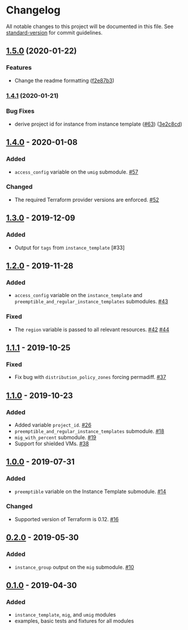 # Changelog

All notable changes to this project will be documented in this file. See [standard-version](https://github.com/conventional-changelog/standard-version) for commit guidelines.

## [1.5.0](https://www.github.com/terraform-google-modules/terraform-google-vm/compare/v1.4.1...v1.5.0) (2020-01-22)


### Features

* Change the readme formatting ([f2e87b3](https://www.github.com/terraform-google-modules/terraform-google-vm/commit/f2e87b3912e0095fde909cb5e0e1b4706d315edb))

### [1.4.1](https://github.com/terraform-google-modules/terraform-google-vm/compare/v1.4.0...v1.4.1) (2020-01-21)


### Bug Fixes

* derive project id for instance from instance template ([#63](https://github.com/terraform-google-modules/terraform-google-vm/issues/63)) ([3e2c8cd](https://github.com/terraform-google-modules/terraform-google-vm/commit/3e2c8cdeb2d0e6f1fe53bc2d0a9369c9dc59f013))

## [1.4.0] - 2020-01-08

### Added

- `access_config` variable on the `umig` submodule. [#57]

### Changed

- The required Terraform provider versions are enforced. [#52]

## [1.3.0] - 2019-12-09

### Added

- Output for `tags` from `instance_template` [#33]

## [1.2.0] - 2019-11-28

### Added

- `access_config` variable on the `instance_template` and `preemptible_and_regular_instance_templates` submodules. [#43]

### Fixed

- The `region` variable is passed to all relevant resources. [#42] [#44]

## [1.1.1] - 2019-10-25
### Fixed

- Fix bug with `distribution_policy_zones` forcing permadiff. [#37]

## [1.1.0] - 2019-10-23

### Added

- Added variable `project_id`. [#26]
- `preemptible_and_regular_instance_templates` submodule. [#18]
- `mig_with_percent` submodule. [#19]
- Support for shielded VMs. [#38]

## [1.0.0] - 2019-07-31

### Added

- `preemptible` variable on the Instance Template submodule. [#14]

### Changed

- Supported version of Terraform is 0.12. [#16]

## [0.2.0] - 2019-05-30

### Added

- `instance_group` output on the `mig` submodule. [#10]

## [0.1.0] - 2019-04-30

### Added
- `instance_template`, `mig`, and `umig` modules
- examples, basic tests and fixtures for all modules

[Unreleased]: https://github.com/terraform-google-modules/terraform-google-vm/compare/v1.4.0...HEAD
[1.4.0]: https://github.com/terraform-google-modules/terraform-google-vm/compare/v1.3.0...v1.4.0
[1.3.0]: https://github.com/terraform-google-modules/terraform-google-vm/compare/v1.2.0...v1.3.0
[1.2.0]: https://github.com/terraform-google-modules/terraform-google-vm/compare/v1.1.1...v1.2.0
[1.1.1]: https://github.com/terraform-google-modules/terraform-google-vm/compare/v1.1.0...v1.1.1
[1.1.0]: https://github.com/terraform-google-modules/terraform-google-vm/compare/v1.0.0...v1.1.0
[1.0.0]: https://github.com/terraform-google-modules/terraform-google-vm/compare/v0.2.0...v1.0.0
[0.2.0]: https://github.com/terraform-google-modules/terraform-google-vm/compare/v0.1.0...v0.2.0
[0.1.0]: https://github.com/terraform-google-modules/terraform-google-vm/releases/tag/v0.1.0
[#10]: https://github.com/terraform-google-modules/terraform-google-vm/pull/10
[#14]: https://github.com/terraform-google-modules/terraform-google-vm/pull/14
[#16]: https://github.com/terraform-google-modules/terraform-google-vm/pull/16
[#18]: https://github.com/terraform-google-modules/terraform-google-vm/pull/18
[#19]: https://github.com/terraform-google-modules/terraform-google-vm/pull/19
[#26]: https://github.com/terraform-google-modules/terraform-google-vm/pull/26
[#37]: https://github.com/terraform-google-modules/terraform-google-vm/pull/37
[#38]: https://github.com/terraform-google-modules/terraform-google-vm/pull/38
[#42]: https://github.com/terraform-google-modules/terraform-google-vm/pull/42
[#43]: https://github.com/terraform-google-modules/terraform-google-vm/pull/43
[#44]: https://github.com/terraform-google-modules/terraform-google-vm/pull/44
[#52]: https://github.com/terraform-google-modules/terraform-google-vm/pull/52
[#57]: https://github.com/terraform-google-modules/terraform-google-vm/pull/57
